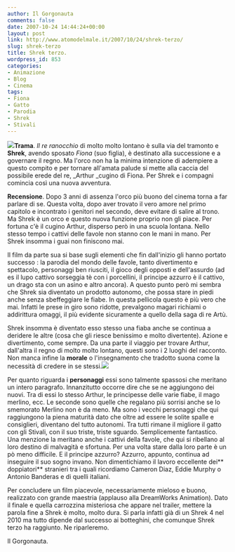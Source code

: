 ```yaml
---
author: Il Gorgonauta
comments: false
date: 2007-10-24 14:44:24+00:00
layout: post
link: http://www.atomodelmale.it/2007/10/24/shrek-terzo/
slug: shrek-terzo
title: Shrek terzo.
wordpress_id: 853
categories:
- Animazione
- Blog
- Cinema
tags:
- Fiona
- Gatto
- Parodia
- Shrek
- Stivali
---
```


![](http://www.atomodelmale.it/wp-content/uploads/2008/10/shrek3.jpg)**Trama**. _Il re ranocchio_ di molto molto lontano è sulla via del tramonto e **Shrek**, avendo sposato _Fiona_ (suo figlia), è destinato alla successione e a governare il regno. Ma l'orco non ha la minima intenzione di adempiere a questo compito e per tornare all'amata palude si mette alla caccia del possibile erede del re, _Arthur _cugino di Fiona. Per Shrek e i compagni comincia così una nuova avventura.

**Recensione**. Dopo 3 anni di assenza l'orco più buono del cinema torna a far parlare di se. Questa volta, dopo aver trovato il vero amore nel primo capitolo e incontrato i genitori nel secondo, deve evitare di salire al trono. Ma Shrek è un orco e questo nuova funzione proprio non gli piace. Per fortuna c'è il cugino Arthur, disperso però in una scuola lontana. Nello stesso tempo i cattivi delle favole non stanno con le mani in mano. Per Shrek insomma i guai non finiscono mai.

Il film da parte sua si base sugli elementi che fin dall'inizio gli hanno portato successo : la parodia del mondo delle favole, tanto divertimento e spettacolo, personaggi ben riusciti, il gioco degli opposti e dell'assurdo (ad es il lupo cattivo sorseggia tè con i porcellini, il principe azzurro è il cattivo, un drago sta con un asino e altro ancora). A questo punto però mi sembra che Shrek sia diventato un prodotto autonomo, che possa stare in piedi anche senza sbeffeggiare le fiabe. In questa pellicola questo è più vero che mai. Infatti le prese in giro sono ridotte, prevalgono magari richiami o addirittura omaggi, il più evidente  sicuramente a quello della saga di re Artù.

<!-- more -->


Shrek insomma è diventato esso stesso una fiaba anche se continua a deridere le altre (cosa che gli riesce benissimo e molto divertente). Azione e divertimento, come sempre. Da una parte il viaggio per trovare Arthur, dall'altra il regno di molto molto lontano, questi sono i 2 luoghi del racconto. Non manca infine la **morale** o l'insegnamento che tradotto suona come la necessità di credere in se stessi.![](http://www.atomodelmale.it/wp-content/uploads/2008/10/gatto-con-gli-stivali-300x289.jpg)

Per quanto riguarda i **personaggi** essi sono talmente spassosi che meritano un intero paragrafo. Innanzitutto occorre dire che se ne aggiungono dei nuovi. Tra di essi lo stesso Arthur, le principesse delle varie fiabe, il mago merlino, ecc. Le seconde sono quelle che regalano più sorrisi anche se lo smemorato Merlino non è da meno. Ma sono i vecchi personaggi che qui raggiungono la piena maturità dato che oltre ad essere le solite spalle e consiglieri, diventano del tutto autonomi. Tra tutti rimane il migliore il gatto con gli Stivali, con il suo triste, triste sguardo. Semplicemente fantastico. Una menzione la meritano anche i cattivi della favole, che qui si ribellano al loro destino di malvagità e sfortuna. Per una volta stare dalla loro parte è un pò meno difficile. E il principe azzurro? Azzurro, appunto, continua ad inseguire il suo sogno invano. Non dimentichiamo il lavoro eccellente dei** doppiatori** stranieri tra i quali ricordiamo Cameron Diaz, Eddie Murphy o Antonio Banderas e di quelli italiani.

Per concludere un film piacevole, necessariamente mieloso e buono, realizzato con grande maestria (applauso alla DreamWorks Animation). Dato il finale e quella carrozzina misteriosa che appare nel trailer, mettere la parola fine a Shrek è molto, molto dura. Si parla infatti già di un Shrek 4 nel 2010 ma tutto dipende dal successo ai botteghini, che comunque Shrek terzo ha raggiunto. Ne riparleremo.

Il Gorgonauta.
